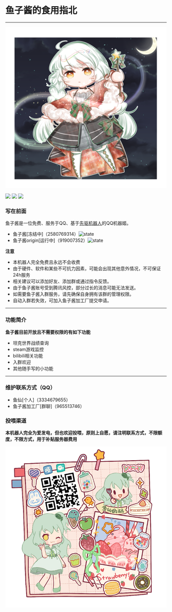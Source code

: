 # 鱼子酱的食用指北
***
![鱼子酱](image/caviar.png)

![](https://img.shields.io/badge/%E7%94%A8%E6%88%B7%E8%AE%B0%E5%BD%95%E6%95%B0-7000%2B-brightgreen) ![](https://img.shields.io/badge/%E5%A5%BD%E5%8F%8B%E6%95%B0%E9%87%8F-1000%2B-orange) ![](https://img.shields.io/badge/%E6%97%A5%E6%B4%BB%E8%B7%83%E7%94%A8%E6%88%B7-1300%2B-blue) 

### 写在前面
鱼子酱是一位免费、服务于QQ、基于[先驱机器人](https://www.xianqubot.com/)的QQ机器姬。
* 鱼子酱[冻结中]（2580769314）![state](http://api.fishroud.xyz/state/?state=freeze)
* 鱼子酱origin[运行中]（919007352）![state](http://api.fishroud.xyz/state/?state=online)

**注意**
* 本机器人完全免费且永远不会收费
* 由于硬件、软件和某些不可抗力因素，可能会出现其他意外情况，不可保证24h服务
* 相关建议可以添加好友、添加群或通过指令反馈。
* 由于鱼子酱账号受到腾讯风控，部分过长的消息可能无法发送。
* 如需要鱼子酱入群服务，请先确保自身拥有该群的管理权限。
* 自动入群若失效，可加入鱼子酱加工厂提交申请。


***
### 功能简介

**鱼子酱目前开放且不需要权限的有如下功能**
* 坦克世界战绩查询
* steam游戏监控
* bilibili相关功能
* 入群欢迎
* 其他随手写的小功能 


***
### 维护联系方式（QQ）
* 鱼仙[个人]（3334679655）
* 鱼子酱加工厂[群聊]（965513746）

### 投喂渠道

**本机器人完全为爱发电，但也欢迎投喂，原则上自愿，请注明联系方式，不限额度，不限方式，用于补贴服务器费用**

![我很可爱！](image/donate.png)
